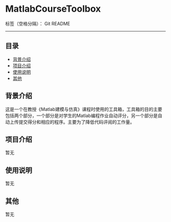 # MatlabCourseToolbox

标签（空格分隔）： Git README

---

## 目录
* [背景介绍](#背景介绍)
* [项目介绍](#项目介绍)
* [使用说明](#使用说明)
* [其他](#其他)

## 背景介绍
这是一个在教授《Matlab建模与仿真》课程时使用的工具箱，工具箱的目的主要包括两个部分，一个部分是对学生的Matlab编程作业自动评分，另一个部分是自动上传提交得分和相应的程序。主要为了降低代码评阅的工作量。

## 项目介绍
暂无

## 使用说明
暂无

## 其他
暂无
